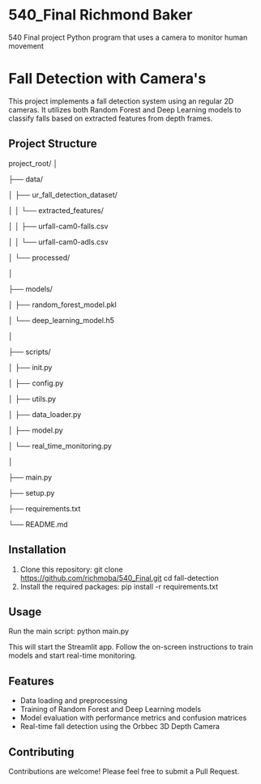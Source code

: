 # 540_Final Richmond Baker
540 Final project Python program that uses a camera to monitor human movement  
# Fall Detection with Camera's

This project implements a fall detection system using an  regular 2D cameras. It utilizes both Random Forest and Deep Learning models to classify falls based on extracted features from depth frames.

## Project Structure

project_root/
│

├── data/

│   ├── ur_fall_detection_dataset/

│   │   └── extracted_features/

│   │       ├── urfall-cam0-falls.csv

│   │       └── urfall-cam0-adls.csv

│   └── processed/

│

├── models/

│   ├── random_forest_model.pkl

│   └── deep_learning_model.h5

│

├── scripts/

│   ├── init.py

│   ├── config.py

│   ├── utils.py

│   ├── data_loader.py

│   ├── model.py

│   └── real_time_monitoring.py

│

├── main.py

├── setup.py

├── requirements.txt

└── README.md


## Installation

1. Clone this repository:
git clone https://github.com/richmoba/540_Final.git
cd fall-detection
2. Install the required packages:
pip install -r requirements.txt


## Usage

Run the main script:
python main.py

This will start the Streamlit app. Follow the on-screen instructions to train models and start real-time monitoring.

## Features

- Data loading and preprocessing
- Training of Random Forest and Deep Learning models
- Model evaluation with performance metrics and confusion matrices
- Real-time fall detection using the Orbbec 3D Depth Camera

## Contributing

Contributions are welcome! Please feel free to submit a Pull Request.

